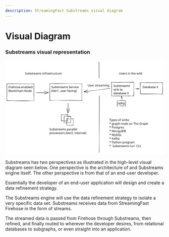 ```yaml
---
description: StreamingFast Substreams visual diagram
---
```


# Visual Diagram

### Substreams visual representation

<img src="../.gitbook/assets/substreams.excalidraw (1).svg" alt="StreamingFast Substreams high-level visual diagram" class="gitbook-drawing">

Substreams has two perspectives as illustrated in the high-level visual diagram seen below. One perspective is the architecture of and Substreams engine itself. The other perspective is from that of an end-user developer. &#x20;

Essentially the developer of an end-user application will design and create a data refinement strategy.&#x20;

The Substreams engine will use the data refinement strategy to isolate a very specific data set. Substreams receives data from StreamingFast Firehose in the form of streams.&#x20;

The streamed data is passed from Firehose through Substreams, then refined, and finally routed to wherever the developer desires, from relational databases to subgraphs, or even straight into an application.
